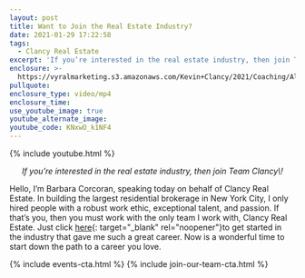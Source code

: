 ```yaml
---
layout: post
title: Want to Join the Real Estate Industry?
date: 2021-01-29 17:22:58
tags:
  - Clancy Real Estate
excerpt: 'If you’re interested in the real estate industry, then join Team Clancy!'
enclosure: >-
  https://vyralmarketing.s3.amazonaws.com/Kevin+Clancy/2021/Coaching/Albany+Real+Estate+Agent_+Join+Team+Clancy.mp4
pullquote:
enclosure_type: video/mp4
enclosure_time:
use_youtube_image: true
youtube_alternate_image:
youtube_code: KNxwO_k1NF4
---
```


{% include youtube.html %}

<p style="text-align: center;"><em>If you’re interested in the real estate industry, then join Team Clancy\!</em></p>

Hello, I’m Barbara Corcoran, speaking today on behalf of Clancy Real Estate. In building the largest residential brokerage in New York City, I only hired people with a robust work ethic, exceptional talent, and passion. If that’s you, then you must work with the only team I work with, Clancy Real Estate. Just click [here](https://realestatecareersinalbany.com/join-our-team/){: target="_blank" rel="noopener"}to get started in the industry that gave me such a great career. Now is a wonderful time to start down the path to a career you love.

{% include events-cta.html %} {% include join-our-team-cta.html %}
